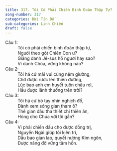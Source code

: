 ```yaml
---
title: 317. Tôi Có Phải Chiến Binh Đoàn Thập Tự?
song-number: 317
categories: Đời Tín Đồ
sub-categories: Linh Chiến
draft: false
---
```

<dl><dt>Câu 1:</dt><dd data-verse="1">Tôi có phải chiến binh đoàn thập tự, <br/>Người theo gót Chiên Con ư? <br/>Giảng danh Jê-sus hổ ngươi hay sao? <br/>Vì danh Chúa, vững không nào? </dd><dt>Câu 2:</dt><dd data-verse="2">Tôi há cứ mãi vui cùng nệm giường, <br/>Chờ được rước lên thiên đường, <br/>Lúc bao anh em huyết tuôn châu rơi, <br/>Hầu được lãnh thưởng trên trời? </dd><dt>Câu 3:</dt><dd data-verse="3">Tôi há cứ bó tay nhìn nghịch đồ, <br/>Đành xem sóng gian tham ô? <br/>Thế gian đâu tha thiết chi thiên ân, <br/>Hòng cho Chúa với tôi gần? </dd><dt>Câu 4:</dt><dd data-verse="4">Vì phải chiến đấu cho được đồng trị, <br/>Nguyền Ngài giúp tôi kiên trì, <br/>Dẫu bao gian lao, quyết nương Kim ngôn, <br/>Được nâng đỡ vững tâm hồn. </dd></dl>